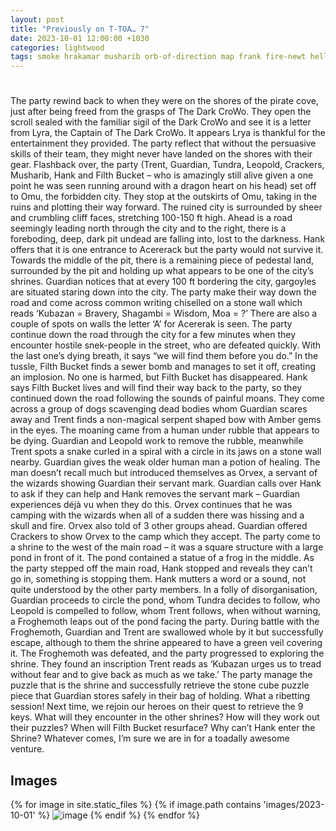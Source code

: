 ```yaml
---
layout: post
title: "Previously on T-TOA… 7"
date: 2023-10-01 12:00:00 +1030
categories: lightwood
tags: smoke hrakamar musharib orb-of-direction map frank fire-newt hellhound gremlin
---
```

#
The party rewind back to when they were on the shores of the pirate cove, just after being freed from the grasps of The Dark CroWo. They open the scroll sealed with the familiar sigil of the Dark CroWo and see it is a letter from Lyra, the Captain of The Dark CroWo. It appears Lrya is thankful for the entertainment they provided. The party reflect that without the persuasive skills of their team, they might never have landed on the shores with their gear.
Flashback over, the party (Trent, Guardian, Tundra, Leopold, Crackers, Musharib, Hank and Filth Bucket – who is amazingly still alive given a one point he was seen running around with a dragon heart on his head) set off to Omu, the forbidden city. They stop at the outskirts of Omu, taking in the ruins and plotting their way forward. The ruined city is surrounded by sheer and crumbling cliff faces, stretching 100-150 ft high. Ahead is a road seemingly leading north through the city and to the right, there is a foreboding, deep, dark pit undead are falling into, lost to the darkness. Hank offers that it is one entrance to Acererack but the party would not survive it. Towards the middle of the pit, there is a remaining piece of pedestal land, surrounded by the pit and holding up what appears to be one of the city’s shrines. Guardian notices that at every 100 ft bordering the city, gargoyles are situated staring down into the city. The party make their way down the road and come across common writing chiselled on a stone wall which reads ‘Kubazan = Bravery, Shagambi = Wisdom, Moa = ?’ There are also a couple of spots on walls the letter ‘A’ for Acererak is seen.
The party continue down the road through the city for a few minutes when they encounter hostile snek-people in the street, who are defeated quickly. With the last one’s dying breath, it says “we will find them before you do.” In the tussle, Filth Bucket finds a sewer bomb and manages to set it off, creating an implosion. No one is harmed, but Filth Bucket has disappeared. Hank says Filth Bucket lives and will find their way back to the party, so they continued down the road following the sounds of painful moans. They come across a group of dogs scavenging dead bodies whom Guardian scares away and Trent finds a non-magical serpent shaped bow with Amber gems in the eyes. The moaning came from a human under rubble that appears to be dying. Guardian and Leopold work to remove the rubble, meanwhile Trent spots a snake curled in a spiral with a circle in its jaws on a stone wall nearby. Guardian gives the weak older human man a potion of healing. The man doesn’t recall much but introduced themselves as Orvex, a servant of the wizards showing Guardian their servant mark. Guardian calls over Hank to ask if they can help and Hank removes the servant mark – Guardian experiences déjà vu when they do this. Orvex continues that he was camping with the wizards when all of a sudden there was hissing and a skull and fire. Orvex also told of 3 other groups ahead. Guardian offered Crackers to show Orvex to the camp which they accept.
The party come to a shrine to the west of the main road – it was a square structure with a large pond in front of it. The pond contained a statue of a frog in the middle. As the party stepped off the main road, Hank stopped and reveals they can’t go in, something is stopping them. Hank mutters a word or a sound, not quite understood by the other party members. In a folly of disorganisation, Guardian proceeds to circle the pond, whom Tundra decides to follow, who Leopold is compelled to follow, whom Trent follows, when without warning, a Froghemoth leaps out of the pond facing the party. During battle with the Froghemoth, Guardian and Trent are swallowed whole by it but successfully escape, although to them the shrine appeared to have a green veil covering it. The Froghemoth was defeated, and the party progressed to exploring the shrine. They found an inscription Trent reads as ‘Kubazan urges us to tread without fear and to give back as much as we take.’ The party manage the puzzle that is the shrine and successfully retrieve the stone cube puzzle piece that Guardian stores safely in their bag of holding.
What a ribetting session! Next time, we rejoin our heroes on their quest to retrieve the 9 keys. What will they encounter in the other shrines? How will they work out their puzzles? When will Filth Bucket resurface? Why can’t Hank enter the Shrine? Whatever comes, I’m sure we are in for a toadally awesome venture.

## Images
{% for image in site.static_files %}
{% if image.path contains 'images/2023-10-01' %}
<img src="{{image.path}}" alt="image" />
{% endif %}
{% endfor %}
